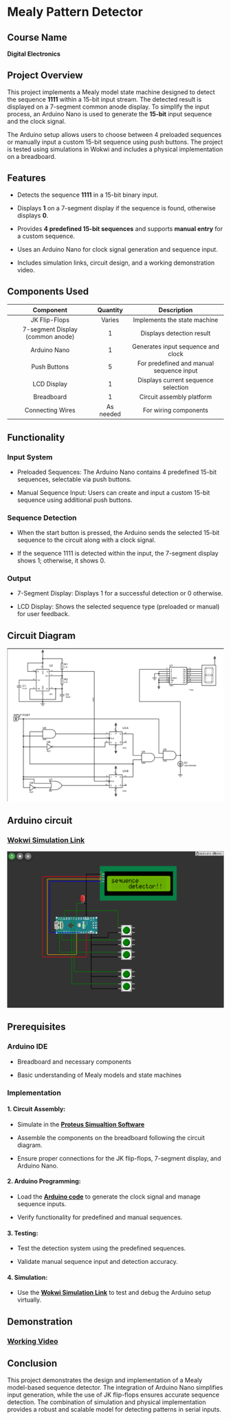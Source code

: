 # Mealy Pattern Detector

## Course Name

**Digital Electronics**

## Project Overview

This project implements a Mealy model state machine designed to detect the sequence **1111**  within a 15-bit input stream. The detected result is displayed on a 7-segment common anode display. To simplify the input process, an Arduino Nano is used to generate the **15-bit** input sequence and the clock signal.

The Arduino setup allows users to choose between 4 preloaded sequences or manually input a custom 15-bit sequence using push buttons. The project is tested using simulations in Wokwi and includes a physical implementation on a breadboard.

## Features

- Detects the sequence **1111** in a 15-bit binary input.

- Displays **1** on a 7-segment display if the sequence is found, otherwise displays **0**.

- Provides **4 predefined 15-bit sequences** and supports **manual entry** for a custom sequence.

- Uses an Arduino Nano for clock signal generation and sequence input.

- Includes simulation links, circuit design, and a working demonstration video.

## Components Used

|             Component            |  Quantity |                Description               |
|:--------------------------------:|:---------:|:----------------------------------------:|
| JK Flip-Flops                    | Varies    | Implements the state machine             |
| 7-segment Display (common anode) | 1         | Displays detection result                |
| Arduino Nano                     | 1         | Generates input sequence and clock       |
| Push Buttons                     | 5         | For predefined and manual sequence input |
| LCD Display                      | 1         | Displays current sequence selection      |
| Breadboard                       | 1         | Circuit assembly platform                |
| Connecting Wires                 | As needed | For wiring components                    |


## Functionality

### Input System

- Preloaded Sequences: The Arduino Nano contains 4 predefined 15-bit sequences, selectable via push buttons.

- Manual Sequence Input: Users can create and input a custom 15-bit sequence using additional push buttons.

### Sequence Detection

- When the start button is pressed, the Arduino sends the selected 15-bit sequence to the circuit along with a clock signal.

- If the sequence 1111 is detected within the input, the 7-segment display shows 1; otherwise, it shows 0.

### Output

- 7-Segment Display: Displays 1 for a successful detection or 0 otherwise.

- LCD Display: Shows the selected sequence type (preloaded or manual) for user feedback.

## Circuit Diagram
![circuit](images&videos/circuit.png)

## Arduino circuit 
 ### [**Wokwi Simulation Link**](https://wokwi.com/projects/403477979726779393)
![arduino sim](<images&videos/ardunio sim.png>)

## Prerequisites

### Arduino IDE

- Breadboard and necessary components

- Basic understanding of Mealy models and state machines

### Implementation

#### 1. Circuit Assembly:
- Simulate in the [**Proteus Simualtion Software**](circuit_simulation\proteus_circuit_simulation_of_a_sequence_detector.pdsprj)  
 
- Assemble the components on the breadboard following the circuit diagram.

- Ensure proper connections for the JK flip-flops, 7-segment display, and Arduino Nano.

#### 2. Arduino Programming:

- Load the [**Arduino code**](15bit_SequenceSender\15bit_SequenceSender.ino) to generate the clock signal and manage sequence inputs.

- Verify functionality for predefined and manual sequences.

#### 3. Testing:

- Test the detection system using the predefined sequences.

- Validate manual sequence input and detection accuracy.

#### 4. Simulation:

- Use the [**Wokwi Simulation Link**](https://wokwi.com/projects/403477979726779393) to test and debug the Arduino setup virtually.

## Demonstration
### [**Working Video**](https://drive.google.com/file/d/1e9sKfp7f6pbbqBhNI2wa3m3wex3zO72O/view?usp=drive_link)



## Conclusion 

This project demonstrates the design and implementation of a Mealy model-based sequence detector. The integration of Arduino Nano simplifies input generation, while the use of JK flip-flops ensures accurate sequence detection. The combination of simulation and physical implementation provides a robust and scalable model for detecting patterns in serial inputs.